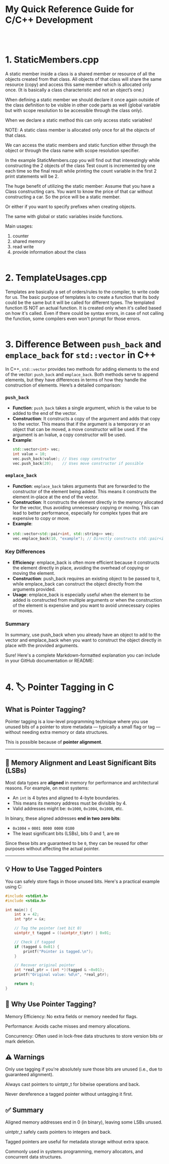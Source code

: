 # My Quick Reference Guide for C/C++ Development
<br><br>
# 1. StaticMembers.cpp
A static member inside a class is a shared member or resource of all the objects created from that class. All objects of that class will share the same resource (copy) and access this same member which is allocated only once. (It is basically a class characteristic and not an object’s one.)

When defining a static member we should declare it once again outside of the class definition to be visible in other code parts as well (global variable but with scope resolution to be accessible through the class only).

When we declare a static method this can only access static variables!

NOTE:
A static class member is allocated only once for all the objects of that class. 

We can access the static members and static function either through the object or through the class name with scope resolution specifier.

In the example StaticMembers.cpp you will find out that interestingly while constructing the 2 objects of the class Test count is incremented by one each time so the final result while printing the count variable in the first 2 print statements will be 2.

The huge benefit of utilizing the static member:
Assume that you have a Class constructing cars. You want to know the price of that car without constructing a car. So the price will be a static member.

Or either if you want to specify prefixes when creating objects.

The same with global or static variables inside functions.

Main usages:

1.  counter
2.  shared memory
3.  read write
4.  provide information about the class
<br><br>
# 2. TemplateUsages.cpp
Templates are basically a set of orders/rules to the compiler, to write code for us. The basic purpose of templates is to create a function that its body could be the same but it will be called for different types. The templated function IS NOT an actual function. It is created only when it's called based on how it's called. Even if there could be syntax errors, in case of not calling the function, some compilers even won't prompt for those errors. 
<br><br>
# 3. Difference Between `push_back` and `emplace_back` for `std::vector` in C++

In C++, `std::vector` provides two methods for adding elements to the end of the vector: `push_back` and `emplace_back`. Both methods serve to append elements, but they have differences in terms of how they handle the construction of elements. Here’s a detailed comparison:

### `push_back`
- **Function**: `push_back` takes a single argument, which is the value to be added to the end of the vector.
- **Construction**: It constructs a copy of the argument and adds that copy to the vector. This means that if the argument is a temporary or an object that can be moved, a move constructor will be used. If the argument is an lvalue, a copy constructor will be used.
- **Example**:
  ```cpp
  std::vector<int> vec;
  int value = 10;
  vec.push_back(value); // Uses copy constructor
  vec.push_back(20);    // Uses move constructor if possible
### `emplace_back`
- **Function**: `emplace_back` takes arguments that are forwarded to the constructor of the element being added. This means it constructs the element in-place at the end of the vector.
- **Construction**: It constructs the element directly in the memory allocated for the vector, thus avoiding unnecessary copying or moving. This can lead to better performance, especially for complex types that are expensive to copy or move.
- **Example**:
- ```cpp
  std::vector<std::pair<int, std::string>> vec;
  vec.emplace_back(10, "example"); // Directly constructs std::pair<int, std::string>(10, "example") at the end of the vector

### Key Differences
- **Efficiency**: emplace_back is often more efficient because it constructs the element directly in place, avoiding the overhead of copying or moving the element.
- **Construction**: push_back requires an existing object to be passed to it, while emplace_back can construct the object directly from the arguments provided.
- **Usage**: emplace_back is especially useful when the element to be added is constructed from multiple arguments or when the construction of the element is expensive and you want to avoid unnecessary copies or moves.

### Summary
In summary, use push_back when you already have an object to add to the vector and emplace_back when you want to construct the object directly in place with the provided arguments.

Sure! Here's a complete Markdown-formatted explanation you can include in your GitHub documentation or README:
<br><br>
# 4. 🏷️ Pointer Tagging in C

## What is Pointer Tagging?
Pointer tagging is a low-level programming technique where you use unused bits of a pointer to store metadata — typically a small flag or tag — without needing extra memory or data structures.

This is possible because of **pointer alignment**.

---

## 📏 Memory Alignment and Least Significant Bits (LSBs)

Most data types are **aligned** in memory for performance and architectural reasons. For example, on most systems:
- An `int` is 4 bytes and aligned to 4-byte boundaries.
- This means its memory address must be divisible by 4.
- Valid addresses might be: `0x1000`, `0x1004`, `0x1008`, etc.

In binary, these aligned addresses **end in two zero bits**:
- `0x1004` = `0001 0000 0000 0100`
- The least significant bits (LSBs), bits 0 and 1, are `00`

Since these bits are guaranteed to be `0`, they can be reused for other purposes without affecting the actual pointer.

---

## 💡 How to Use Tagged Pointers

You can safely store flags in those unused bits. Here's a practical example using C:

```c
#include <stdint.h>
#include <stdio.h>

int main() {
    int x = 42;
    int *ptr = &x;

    // Tag the pointer (set bit 0)
    uintptr_t tagged = ((uintptr_t)ptr) | 0x01;

    // Check if tagged
    if (tagged & 0x01) {
        printf("Pointer is tagged.\n");
    }

    // Recover original pointer
    int *real_ptr = (int *)(tagged & ~0x01);
    printf("Original value: %d\n", *real_ptr);

    return 0;
}
```
## 🔐 Why Use Pointer Tagging?
Memory Efficiency: No extra fields or memory needed for flags.

Performance: Avoids cache misses and memory allocations.

Concurrency: Often used in lock-free data structures to store version bits or mark deletion.

## ⚠️ Warnings
Only use tagging if you're absolutely sure those bits are unused (i.e., due to guaranteed alignment).

Always cast pointers to uintptr_t for bitwise operations and back.

Never dereference a tagged pointer without untagging it first.

## ✅ Summary
Aligned memory addresses end in 0 (in binary), leaving some LSBs unused.

uintptr_t safely casts pointers to integers and back.

Tagged pointers are useful for metadata storage without extra space.

Commonly used in systems programming, memory allocators, and concurrent data structures.
